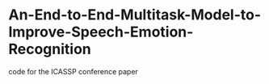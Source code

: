 # An-End-to-End-Multitask-Model-to-Improve-Speech-Emotion-Recognition
code for the ICASSP conference paper

